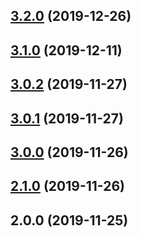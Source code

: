 
<a name="3.2.0"></a>
## [3.2.0](https://hepcloud-git.fnal.gov:8443/jeffderb/migration-helper/compare/3.1.0...3.2.0) (2019-12-26)


<a name="3.1.0"></a>
## [3.1.0](https://hepcloud-git.fnal.gov:8443/jeffderb/migration-helper/compare/3.0.2...3.1.0) (2019-12-11)


<a name="3.0.2"></a>
## [3.0.2](https://hepcloud-git.fnal.gov:8443/jeffderb/migration-helper/compare/3.0.1...3.0.2) (2019-11-27)


<a name="3.0.1"></a>
## [3.0.1](https://hepcloud-git.fnal.gov:8443/jeffderb/migration-helper/compare/3.0.0...3.0.1) (2019-11-27)


<a name="3.0.0"></a>
## [3.0.0](https://hepcloud-git.fnal.gov:8443/jeffderb/migration-helper/compare/2.1.0...3.0.0) (2019-11-26)


<a name="2.1.0"></a>
## [2.1.0](https://hepcloud-git.fnal.gov:8443/jeffderb/migration-helper/compare/2.0.0...2.1.0) (2019-11-26)


<a name="2.0.0"></a>
## 2.0.0 (2019-11-25)


